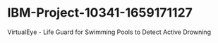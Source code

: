 # IBM-Project-10341-1659171127
VirtualEye - Life Guard for Swimming Pools to Detect Active Drowning
